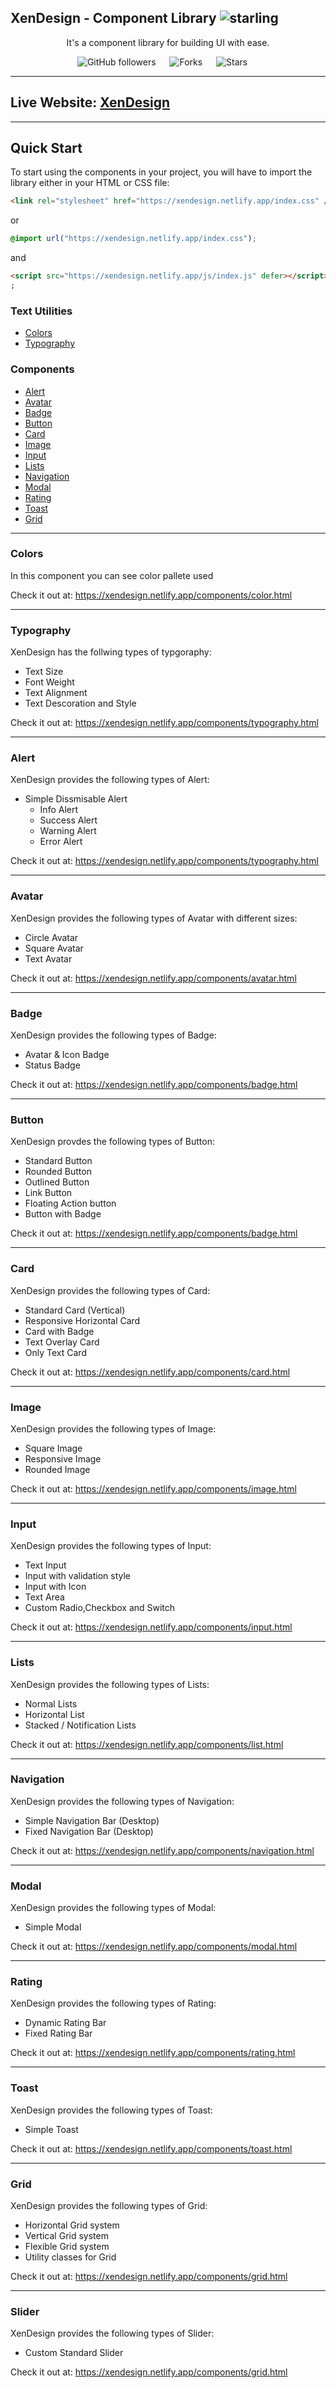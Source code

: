 ## XenDesign - Component Library <img alt="starling" src="./components/img/logo.svg"  />

<div align="center">

It's a component library for building UI with ease.

![GitHub followers](https://img.shields.io/github/followers/sanjitsarkar?style=social)
&emsp;
![Forks](https://img.shields.io/github/forks/sanjitsarkar/xendesign)
&emsp;
![Stars](https://img.shields.io/github/stars/sanjitsarkar/xendesign)
&emsp;

</div>

---

## Live Website: [XenDesign](https://xendesign.netlify.app)

---

## Quick Start

To start using the components in your project, you will have to import the library either in your HTML or CSS file:

```html
<link rel="stylesheet" href="https://xendesign.netlify.app/index.css" />
```

or

```css
@import url("https://xendesign.netlify.app/index.css");
```

and

```html
<script src="https://xendesign.netlify.app/js/index.js" defer></script>
;
```

### Text Utilities

- [Colors](#colors)
- [Typography](#typography)

### Components

- [Alert](#alert)
- [Avatar](#avatar)
- [Badge](#badge)
- [Button](#button)
- [Card](#card)
- [Image](#image)
- [Input](#input)
- [Lists](#lists)
- [Navigation](#navigation)
- [Modal](#modal)
- [Rating](#rating)
- [Toast](#toast)
- [Grid](#grid)

---

### Colors

In this component you can see color pallete used

Check it out at: https://xendesign.netlify.app/components/color.html

---

### Typography

XenDesign has the follwing types of typgoraphy:

- Text Size
- Font Weight
- Text Alignment
- Text Descoration and Style

Check it out at: https://xendesign.netlify.app/components/typography.html

---

### Alert

XenDesign provides the following types of Alert:

- Simple Dissmisable Alert
  - Info Alert
  - Success Alert
  - Warning Alert
  - Error Alert

Check it out at: https://xendesign.netlify.app/components/typography.html

---
### Avatar

XenDesign provides the following types of Avatar with different sizes:

- Circle Avatar
- Square Avatar
- Text Avatar

Check it out at: https://xendesign.netlify.app/components/avatar.html

---

### Badge

XenDesign provides the following types of Badge:

- Avatar & Icon Badge
- Status Badge

Check it out at: https://xendesign.netlify.app/components/badge.html

---

### Button

XenDesign provdes the following types of Button:

- Standard Button
- Rounded Button
- Outlined Button
- Link Button
- Floating Action button
- Button with Badge

Check it out at: https://xendesign.netlify.app/components/badge.html

---

### Card

XenDesign provides the following types of Card:

- Standard Card (Vertical)
- Responsive Horizontal Card
- Card with Badge
- Text Overlay Card
- Only Text Card

Check it out at: https://xendesign.netlify.app/components/card.html

---

### Image

XenDesign provides the following types of Image:

- Square Image
- Responsive Image
- Rounded Image

Check it out at: https://xendesign.netlify.app/components/image.html

---

### Input

XenDesign provides the following types of Input:

- Text Input
- Input with validation style
- Input with Icon
- Text Area
- Custom Radio,Checkbox and Switch

Check it out at: https://xendesign.netlify.app/components/input.html

---

### Lists

XenDesign provides the following types of Lists:

- Normal Lists
- Horizontal List
- Stacked / Notification Lists

Check it out at: https://xendesign.netlify.app/components/list.html

---

### Navigation

XenDesign provides the following types of Navigation:

- Simple Navigation Bar (Desktop)
- Fixed Navigation Bar (Desktop)

Check it out at: https://xendesign.netlify.app/components/navigation.html

---

### Modal

XenDesign provides the following types of Modal:

- Simple Modal

Check it out at: https://xendesign.netlify.app/components/modal.html

---

### Rating

XenDesign provides the following types of Rating:

- Dynamic Rating Bar
- Fixed Rating Bar

Check it out at: https://xendesign.netlify.app/components/rating.html

---

### Toast

XenDesign provides the following types of Toast:

- Simple Toast

Check it out at: https://xendesign.netlify.app/components/toast.html

---

### Grid

XenDesign provides the following types of Grid:

- Horizontal Grid system
- Vertical Grid system
- Flexible Grid system
- Utility classes for Grid

Check it out at: https://xendesign.netlify.app/components/grid.html

---

### Slider

XenDesign provides the following types of Slider:

- Custom Standard Slider

Check it out at: https://xendesign.netlify.app/components/grid.html
